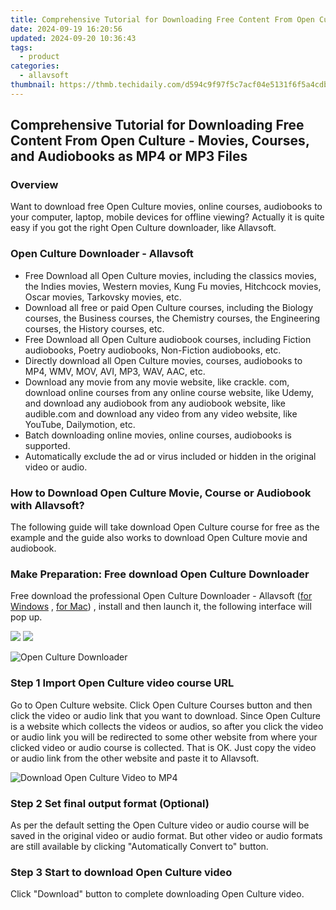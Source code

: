 ```yaml
---
title: Comprehensive Tutorial for Downloading Free Content From Open Culture - Movies, Courses, and Audiobooks as MP4 or MP3 Files
date: 2024-09-19 16:20:56
updated: 2024-09-20 10:36:43
tags:
  - product
categories:
  - allavsoft
thumbnail: https://thmb.techidaily.com/d594c9f97f5c7acf04e5131f6f5a4cdb7d19c04f53e109e380d118d9fb18d3fe.jpg
---
```


## Comprehensive Tutorial for Downloading Free Content From Open Culture - Movies, Courses, and Audiobooks as MP4 or MP3 Files

### Overview

Want to download free Open Culture movies, online courses, audiobooks to your computer, laptop, mobile devices for offline viewing? Actually it is quite easy if you got the right Open Culture downloader, like Allavsoft.

### Open Culture Downloader - Allavsoft

* Free Download all Open Culture movies, including the classics movies, the Indies movies, Western movies, Kung Fu movies, Hitchcock movies, Oscar movies, Tarkovsky movies, etc.
* Download all free or paid Open Culture courses, including the Biology courses, the Business courses, the Chemistry courses, the Engineering courses, the History courses, etc.
* Free Download all Open Culture audiobook courses, including Fiction audiobooks, Poetry audiobooks, Non-Fiction audiobooks, etc.
* Directly download all Open Culture movies, courses, audiobooks to MP4, WMV, MOV, AVI, MP3, WAV, AAC, etc.
* Download any movie from any movie website, like crackle. com, download online courses from any online course website, like Udemy, and download any audiobook from any audiobook website, like audible.com and download any video from any video website, like YouTube, Dailymotion, etc.
* Batch downloading online movies, online courses, audiobooks is supported.
* Automatically exclude the ad or virus included or hidden in the original video or audio.

### How to Download Open Culture Movie, Course or Audiobook with Allavsoft?

The following guide will take download Open Culture course for free as the example and the guide also works to download Open Culture movie and audiobook.

### Make Preparation: Free download Open Culture Downloader

Free download the professional Open Culture Downloader - Allavsoft ([for Windows](https://tools.techidaily.com/allavsoft/products/) , [for Mac](https://tools.techidaily.com/allavsoft/products/)) , install and then launch it, the following interface will pop up.

[![](https://www.allavsoft.com/how-to/../images/how-to/free-download-win.jpg)](https://tools.techidaily.com/allavsoft/products/) [![](https://www.allavsoft.com/how-to/../images/how-to/free-download-mac.jpg)](https://tools.techidaily.com/allavsoft/products/)

![Open Culture Downloader](https://www.allavsoft.com/how-to/../images/allavsoft/screen-shot-600.jpg)

### Step 1 Import Open Culture video course URL

Go to Open Culture website. Click Open Culture Courses button and then click the video or audio link that you want to download. Since Open Culture is a website which collects the videos or audios, so after you click the video or audio link you will be redirected to some other website from where your clicked video or audio course is collected. That is OK. Just copy the video or audio link from the other website and paste it to Allavsoft.

![Download Open Culture Video to MP4](https://www.allavsoft.com/how-to/../images/how-to/download-rtmp-video/download-rtmp-video.jpg)

### Step 2 Set final output format (Optional)

As per the default setting the Open Culture video or audio course will be saved in the original video or audio format. But other video or audio formats are still available by clicking "Automatically Convert to" button.

### Step 3 Start to download Open Culture video

Click "Download" button to complete downloading Open Culture video.

<ins class="adsbygoogle"
     style="display:block"
     data-ad-format="autorelaxed"
     data-ad-client="ca-pub-7571918770474297"
     data-ad-slot="1223367746"></ins>



<ins class="adsbygoogle"
     style="display:block"
     data-ad-client="ca-pub-7571918770474297"
     data-ad-slot="8358498916"
     data-ad-format="auto"
     data-full-width-responsive="true"></ins>
